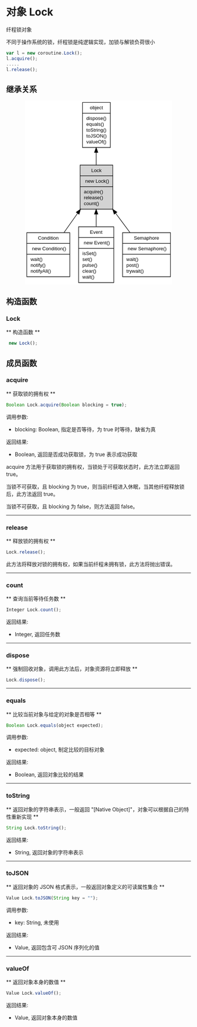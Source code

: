 # 对象 Lock
纤程锁对象

不同于操作系统的锁，纤程锁是纯逻辑实现，加锁与解锁负荷很小
```JavaScript
var l = new coroutine.Lock();
l.acquire();
.....
l.release();
```

## 继承关系
<div style="text-align: center;"><svg width="302pt" height="376pt" viewBox="0.00 0.00 302.00 376.00" xmlns="http://www.w3.org/2000/svg" xmlns:xlink="http://www.w3.org/1999/xlink">
<g id="graph0" class="graph" transform="scale(1 1) rotate(0) translate(4 372)">
<title>%0</title>
<polygon fill="#ffffff" stroke="transparent" points="-4,4 -4,-372 298,-372 298,4 -4,4"/>
<!-- object -->
<g id="node1" class="node">
<title>object</title>
<g id="a_node1"><a xlink:href="object.md" xlink:title="object">
<polygon fill="#ffffff" stroke="transparent" points="113.5,-276 113.5,-368 170.5,-368 170.5,-276 113.5,-276"/>
<polygon fill="none" stroke="#000000" points="114,-346 114,-368 171,-368 171,-346 114,-346"/>
<text text-anchor="start" x="129.1625" y="-354" font-family="Helvetica,sans-Serif" font-size="10.00" fill="#000000">object</text>
<polygon fill="none" stroke="#000000" points="114,-276 114,-346 171,-346 171,-276 114,-276"/>
<text text-anchor="start" x="119" y="-332" font-family="Helvetica,sans-Serif" font-size="10.00" fill="#000000"> dispose()</text>
<text text-anchor="start" x="119" y="-320" font-family="Helvetica,sans-Serif" font-size="10.00" fill="#000000"> equals()</text>
<text text-anchor="start" x="119" y="-308" font-family="Helvetica,sans-Serif" font-size="10.00" fill="#000000"> toString()</text>
<text text-anchor="start" x="119" y="-296" font-family="Helvetica,sans-Serif" font-size="10.00" fill="#000000"> toJSON()</text>
<text text-anchor="start" x="119" y="-284" font-family="Helvetica,sans-Serif" font-size="10.00" fill="#000000"> valueOf()</text>
</a>
</g>
</g>
<!-- Lock -->
<g id="node2" class="node">
<title>Lock</title>
<g id="a_node2"><a xlink:title="Lock">
<polygon fill="#d3d3d3" stroke="transparent" points="108.5,-150 108.5,-240 175.5,-240 175.5,-150 108.5,-150"/>
<polygon fill="none" stroke="#000000" points="109,-218 109,-240 176,-240 176,-218 109,-218"/>
<text text-anchor="start" x="131.941" y="-226" font-family="Helvetica,sans-Serif" font-size="10.00" fill="#000000">Lock</text>
<polygon fill="none" stroke="#000000" points="109,-196 109,-218 176,-218 176,-196 109,-196"/>
<text text-anchor="start" x="114" y="-204" font-family="Helvetica,sans-Serif" font-size="10.00" fill="#000000">  new Lock()</text>
<polygon fill="none" stroke="#000000" points="109,-150 109,-196 176,-196 176,-150 109,-150"/>
<text text-anchor="start" x="114" y="-182" font-family="Helvetica,sans-Serif" font-size="10.00" fill="#000000"> acquire()</text>
<text text-anchor="start" x="114" y="-170" font-family="Helvetica,sans-Serif" font-size="10.00" fill="#000000"> release()</text>
<text text-anchor="start" x="114" y="-158" font-family="Helvetica,sans-Serif" font-size="10.00" fill="#000000"> count()</text>
</a>
</g>
</g>
<!-- object&#45;&gt;Lock -->
<g id="edge1" class="edge">
<title>object-&gt;Lock</title>
<path fill="none" stroke="#000000" d="M142,-265.5361C142,-257.0253 142,-248.3439 142,-240.1135"/>
<polygon fill="#000000" stroke="#000000" points="138.5001,-265.7908 142,-275.7908 145.5001,-265.7909 138.5001,-265.7908"/>
</g>
<!-- Condition -->
<g id="node3" class="node">
<title>Condition</title>
<g id="a_node3"><a xlink:href="Condition.md" xlink:title="Condition">
<polygon fill="#ffffff" stroke="transparent" points="0,-12 0,-102 88,-102 88,-12 0,-12"/>
<polygon fill="none" stroke="#000000" points="0,-80 0,-102 88,-102 88,-80 0,-80"/>
<text text-anchor="start" x="22.8845" y="-88" font-family="Helvetica,sans-Serif" font-size="10.00" fill="#000000">Condition</text>
<polygon fill="none" stroke="#000000" points="0,-58 0,-80 88,-80 88,-58 0,-58"/>
<text text-anchor="start" x="5" y="-66" font-family="Helvetica,sans-Serif" font-size="10.00" fill="#000000">  new Condition()</text>
<polygon fill="none" stroke="#000000" points="0,-12 0,-58 88,-58 88,-12 0,-12"/>
<text text-anchor="start" x="5" y="-44" font-family="Helvetica,sans-Serif" font-size="10.00" fill="#000000"> wait()</text>
<text text-anchor="start" x="5" y="-32" font-family="Helvetica,sans-Serif" font-size="10.00" fill="#000000"> notify()</text>
<text text-anchor="start" x="5" y="-20" font-family="Helvetica,sans-Serif" font-size="10.00" fill="#000000"> notifyAll()</text>
</a>
</g>
</g>
<!-- Lock&#45;&gt;Condition -->
<g id="edge2" class="edge">
<title>Lock-&gt;Condition</title>
<path fill="none" stroke="#000000" d="M103.9662,-141.4422C94.7787,-128.5048 85.0491,-114.8038 76.161,-102.2879"/>
<polygon fill="#000000" stroke="#000000" points="101.2674,-143.6869 109.9111,-149.8136 106.9747,-139.6338 101.2674,-143.6869"/>
</g>
<!-- Event -->
<g id="node4" class="node">
<title>Event</title>
<g id="a_node4"><a xlink:href="Event.md" xlink:title="Event">
<polygon fill="#ffffff" stroke="transparent" points="106,0 106,-114 178,-114 178,0 106,0"/>
<polygon fill="none" stroke="#000000" points="106,-92 106,-114 178,-114 178,-92 106,-92"/>
<text text-anchor="start" x="129.217" y="-100" font-family="Helvetica,sans-Serif" font-size="10.00" fill="#000000">Event</text>
<polygon fill="none" stroke="#000000" points="106,-70 106,-92 178,-92 178,-70 106,-70"/>
<text text-anchor="start" x="111" y="-78" font-family="Helvetica,sans-Serif" font-size="10.00" fill="#000000">  new Event()</text>
<polygon fill="none" stroke="#000000" points="106,0 106,-70 178,-70 178,0 106,0"/>
<text text-anchor="start" x="111" y="-56" font-family="Helvetica,sans-Serif" font-size="10.00" fill="#000000"> isSet()</text>
<text text-anchor="start" x="111" y="-44" font-family="Helvetica,sans-Serif" font-size="10.00" fill="#000000"> set()</text>
<text text-anchor="start" x="111" y="-32" font-family="Helvetica,sans-Serif" font-size="10.00" fill="#000000"> pulse()</text>
<text text-anchor="start" x="111" y="-20" font-family="Helvetica,sans-Serif" font-size="10.00" fill="#000000"> clear()</text>
<text text-anchor="start" x="111" y="-8" font-family="Helvetica,sans-Serif" font-size="10.00" fill="#000000"> wait()</text>
</a>
</g>
</g>
<!-- Lock&#45;&gt;Event -->
<g id="edge3" class="edge">
<title>Lock-&gt;Event</title>
<path fill="none" stroke="#000000" d="M142,-139.7882C142,-131.426 142,-122.7822 142,-114.3754"/>
<polygon fill="#000000" stroke="#000000" points="138.5001,-139.8136 142,-149.8136 145.5001,-139.8137 138.5001,-139.8136"/>
</g>
<!-- Semaphore -->
<g id="node5" class="node">
<title>Semaphore</title>
<g id="a_node5"><a xlink:href="Semaphore.md" xlink:title="Semaphore">
<polygon fill="#ffffff" stroke="transparent" points="196,-12 196,-102 294,-102 294,-12 196,-12"/>
<polygon fill="none" stroke="#000000" points="196,-80 196,-102 294,-102 294,-80 196,-80"/>
<text text-anchor="start" x="219.1595" y="-88" font-family="Helvetica,sans-Serif" font-size="10.00" fill="#000000">Semaphore</text>
<polygon fill="none" stroke="#000000" points="196,-58 196,-80 294,-80 294,-58 196,-58"/>
<text text-anchor="start" x="201" y="-66" font-family="Helvetica,sans-Serif" font-size="10.00" fill="#000000">  new Semaphore()</text>
<polygon fill="none" stroke="#000000" points="196,-12 196,-58 294,-58 294,-12 196,-12"/>
<text text-anchor="start" x="201" y="-44" font-family="Helvetica,sans-Serif" font-size="10.00" fill="#000000"> wait()</text>
<text text-anchor="start" x="201" y="-32" font-family="Helvetica,sans-Serif" font-size="10.00" fill="#000000"> post()</text>
<text text-anchor="start" x="201" y="-20" font-family="Helvetica,sans-Serif" font-size="10.00" fill="#000000"> trywait()</text>
</a>
</g>
</g>
<!-- Lock&#45;&gt;Semaphore -->
<g id="edge4" class="edge">
<title>Lock-&gt;Semaphore</title>
<path fill="none" stroke="#000000" d="M181.9743,-141.4422C191.6305,-128.5048 201.8566,-114.8038 211.1982,-102.2879"/>
<polygon fill="#000000" stroke="#000000" points="178.9026,-139.7062 175.7261,-149.8136 184.5124,-143.8932 178.9026,-139.7062"/>
</g>
</g>
</svg></div>

## 构造函数
        
### Lock
** 构造函数 **
```JavaScript
 new Lock();
```

## 成员函数
        
### acquire
** 获取锁的拥有权 **
```JavaScript
Boolean Lock.acquire(Boolean blocking = true);
```

调用参数:
* blocking: Boolean, 指定是否等待，为 true 时等待，缺省为真

返回结果:
* Boolean, 返回是否成功获取锁，为 true 表示成功获取

acquire 方法用于获取锁的拥有权，当锁处于可获取状态时，此方法立即返回 true。

当锁不可获取，且 blocking 为 true，则当前纤程进入休眠，当其他纤程释放锁后，此方法返回 true。

当锁不可获取，且 blocking 为 false，则方法返回 false。

--------------------------
### release
** 释放锁的拥有权 **
```JavaScript
Lock.release();
```

此方法将释放对锁的拥有权，如果当前纤程未拥有锁，此方法将抛出错误。

--------------------------
### count
** 查询当前等待任务数 **
```JavaScript
Integer Lock.count();
```

返回结果:
* Integer, 返回任务数

--------------------------
### dispose
** 强制回收对象，调用此方法后，对象资源将立即释放 **
```JavaScript
Lock.dispose();
```

--------------------------
### equals
** 比较当前对象与给定的对象是否相等 **
```JavaScript
Boolean Lock.equals(object expected);
```

调用参数:
* expected: object, 制定比较的目标对象

返回结果:
* Boolean, 返回对象比较的结果

--------------------------
### toString
** 返回对象的字符串表示，一般返回 "[Native Object]"，对象可以根据自己的特性重新实现 **
```JavaScript
String Lock.toString();
```

返回结果:
* String, 返回对象的字符串表示

--------------------------
### toJSON
** 返回对象的 JSON 格式表示，一般返回对象定义的可读属性集合 **
```JavaScript
Value Lock.toJSON(String key = "");
```

调用参数:
* key: String, 未使用

返回结果:
* Value, 返回包含可 JSON 序列化的值

--------------------------
### valueOf
** 返回对象本身的数值 **
```JavaScript
Value Lock.valueOf();
```

返回结果:
* Value, 返回对象本身的数值

